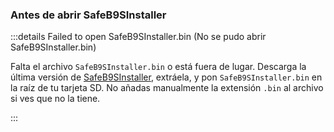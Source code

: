 ### Antes de abrir SafeB9SInstaller

:::details Failed to open SafeB9SInstaller.bin (No se pudo abrir SafeB9SInstaller.bin)

Falta el archivo `SafeB9SInstaller.bin` o está fuera de lugar. Descarga la última versión de [SafeB9SInstaller](https://github.com/d0k3/SafeB9SInstaller/releases/download/v0.0.7/SafeB9SInstaller-20170605-122940.zip), extráela, y pon `SafeB9SInstaller.bin` en la raíz de tu tarjeta SD. No añadas manualmente la extensión `.bin` al archivo si ves que no la tiene.

:::
